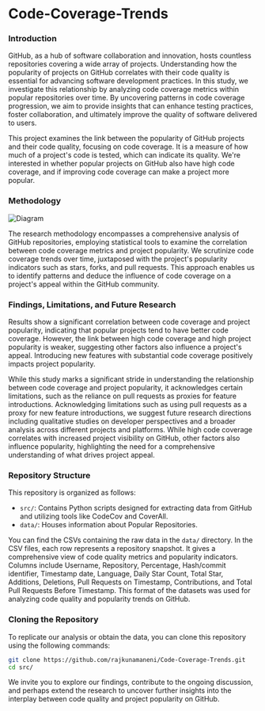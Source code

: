 # Code-Coverage-Trends

### Introduction
GitHub, as a hub of software collaboration and innovation, hosts countless repositories covering a wide array of projects. Understanding how the popularity of projects on GitHub correlates with their code quality is essential for advancing software development practices. In this study, we investigate this relationship by analyzing code coverage metrics within popular repositories over time. By uncovering patterns in code coverage progression, we aim to provide insights that can enhance testing practices, foster collaboration, and ultimately improve the quality of software delivered to users.

This project examines the link between the popularity of GitHub projects and their code quality, focusing on code coverage. It is a measure of how much of a project's code is tested, which can indicate its quality. We're interested in whether popular projects on GitHub also have high code coverage, and if improving code coverage can make a project more popular.

### Methodology

![Diagram](https://github.com/rajkunamaneni/Code-Coverage-Trends/blob/main/data/Pipeline%20of%20Method.png)

The research methodology encompasses a comprehensive analysis of GitHub repositories, employing statistical tools to examine the correlation between code coverage metrics and project popularity. We scrutinize code coverage trends over time, juxtaposed with the project's popularity indicators such as stars, forks, and pull requests. This approach enables us to identify patterns and deduce the influence of code coverage on a project's appeal within the GitHub community.

### Findings, Limitations, and Future Research

Results show a significant correlation between code coverage and project popularity, indicating that popular projects tend to have better code coverage. However, the link between high code coverage and high project popularity is weaker, suggesting other factors also influence a project's appeal. Introducing new features with substantial code coverage positively impacts project popularity.

While this study marks a significant stride in understanding the relationship between code coverage and project popularity, it acknowledges certain limitations, such as the reliance on pull requests as proxies for feature introductions. Acknowledging limitations such as using pull requests as a proxy for new feature introductions, we suggest future research directions including qualitative studies on developer perspectives and a broader analysis across different projects and platforms. While high code coverage correlates with increased project visibility on GitHub, other factors also influence popularity, highlighting the need for a comprehensive understanding of what drives project appeal.

### Repository Structure

This repository is organized as follows:

* ```src/```: Contains Python scripts designed for extracting data from GitHub and utilizing tools like CodeCov and CoverAll.
* ```data/```: Houses information about Popular Repositories.

You can find the CSVs containing the raw data in the ```data/``` directory. In the CSV files, each row represents a repository snapshot. It gives a comprehensive view of code quality metrics and popularity indicators. Columns include Username, Repository, Percentage, Hash/commit identifier, Timestamp date, Language, Daily Star Count, Total Star, Additions, Deletions, Pull Requests on Timestamp, Contributions, and Total Pull Requests Before Timestamp. This format of the datasets was used for analyzing code quality and popularity trends on GitHub.

### Cloning the Repository

To replicate our analysis or obtain the data, you can clone this repository using the following commands:

```bash
git clone https://github.com/rajkunamaneni/Code-Coverage-Trends.git
cd src/
```

We invite you to explore our findings, contribute to the ongoing discussion, and perhaps extend the research to uncover further insights into the interplay between code quality and project popularity on GitHub.
